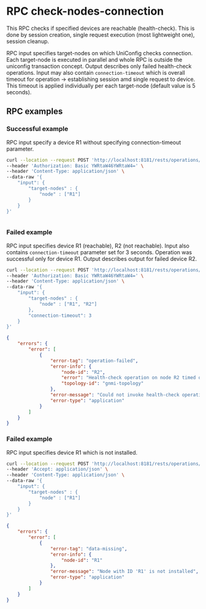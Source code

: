 # RPC check-nodes-connection

This RPC checks if specified devices are reachable (health-check). This is done by session creation, 
single request execution (most lightweight one), session cleanup.

RPC input specifies target-nodes on which UniConfig checks connection. Each target-node is executed in parallel and 
whole RPC is outside the uniconfig transaction concept. Output describes only failed health-check operations. 
Input may also contain `connection-timeout` which is overall timeout for operation -> establishing session amd single request to device. 
This timeout is applied individually per each target-node (default value is 5 seconds).


## RPC examples

### Successful example

RPC input specify a device R1 without specifying connection-timeout parameter.

```bash RPC Request
curl --location --request POST 'http://localhost:8181/rests/operations/connection-manager:check-nodes-connection' \
--header 'Authorization: Basic YWRtaW46YWRtaW4=' \
--header 'Content-Type: application/json' \
--data-raw '{
    "input": {
        "target-nodes" : {
            "node" : ["R1"]
        }
    }
}'
```

```json RPC Response, Status: 204
```

### Failed example

RPC input specifies device R1 (reachable), R2 (not reachable). 
Input also contains `connection-timeout` parameter set for 3 seconds. 
Operation was successful only for device R1. Output describes output for failed device R2.

```bash RPC Request
curl --location --request POST 'http://localhost:8181/rests/operations/connection-manager:check-nodes-connection' \
--header 'Authorization: Basic YWRtaW46YWRtaW4=' \
--header 'Content-Type: application/json' \
--data-raw '{
    "input": {
        "target-nodes" : {
            "node" : ["R1", "R2"]
        },
        "connection-timeout": 3
    }
}'
```

```json RPC Response, Status: 500
{
    "errors": {
        "error": [
            {
                "error-tag": "operation-failed",
                "error-info": {
                    "node-id": "R2",
                    "error": "Health-check operation on node R2 timed out after 3 seconds",
                    "topology-id": "gnmi-topology"
                },
                "error-message": "Could not invoke health-check operation for node 'R2' and topology 'gnmi-topology'",
                "error-type": "application"
            }
        ]
    }
}
```

### Failed example

RPC input specifies device R1 which is not installed.

```bash RPC Request
curl --location --request POST 'http://localhost:8181/rests/operations/connection-manager:check-nodes-connection' \
--header 'Accept: application/json' \
--header 'Content-Type: application/json' \
--data-raw '{
    "input": {
        "target-nodes" : {
            "node" : ["R1"]
        }
    }
}'
```

```json RPC Response, Status: 404
{
    "errors": {
        "error": [
            {
                "error-tag": "data-missing",
                "error-info": {
                    "node-id": "R1"
                },
                "error-message": "Node with ID 'R1' is not installed",
                "error-type": "application"
            }
        ]
    }
}
```
